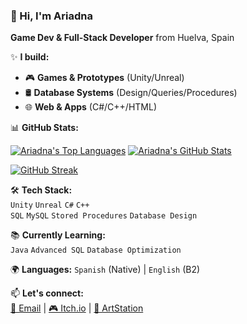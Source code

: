 ### 👋 Hi, I'm Ariadna  
**Game Dev & Full-Stack Developer** from Huelva, Spain  

✨ **I build:**  
- 🎮 **Games & Prototypes** (Unity/Unreal)
- 🛢️ **Database Systems** (Design/Queries/Procedures)  
- 🌐 **Web & Apps** (C#/C++/HTML)  

📊 **GitHub Stats:**  
<!-- GitHub Stats Cards -->
[![Ariadna's Top Languages](https://github-readme-stats.vercel.app/api/top-langs/?username=Ariadna5D&layout=compact&theme=dracula)](https://github.com/Ariadna5D)
[![Ariadna's GitHub Stats](https://github-readme-stats.vercel.app/api?username=Ariadna5D&show_icons=true&theme=dracula)](https://github.com/Ariadna5D)

<!-- Streak Stats -->
[![GitHub Streak](https://streak-stats.demolab.com/?user=Ariadna5D&theme=dracula)](https://git.io/streak-stats)

🛠️ **Tech Stack:**  
`Unity` `Unreal` `C#` `C++`  
`SQL` `MySQL` `Stored Procedures` `Database Design`  

📚 **Currently Learning:**  
`Java` `Advanced SQL` `Database Optimization`  

🌍 **Languages:** `Spanish` (Native) | `English` (B2)  

📫 **Let's connect:**  
[📧 Email](mailto:ariadnadelgadodev@gmail.com) | [🎮 Itch.io](https://ariadna5d.itch.io/) | [🎨 ArtStation](https://www.artstation.com/ariadna5d)  
